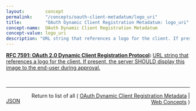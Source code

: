 ```yaml
---
layout:        concept
permalink:     "/concepts/oauth-client-metadatum/logo_uri"
title:         "OAuth Dynamic Client Registration Metadatum: logo_uri"
concept-name:  OAuth Dynamic Client Registration Metadatum
concept-value: logo_uri
description: "URL string that references a logo for the client. If present, the server SHOULD display this image to the end-user during approval."
---
```


**[RFC 7591: OAuth 2.0 Dynamic Client Registration Protocol](/specs/IETF/RFC/7591 "This specification defines mechanisms for dynamically registering OAuth 2.0 clients with authorization servers. Registration requests send a set of desired client metadata values to the authorization server. The resulting registration responses return a client identifier to use at the authorization server and the client metadata values registered for the client. The client can then use this registration information to communicate with the authorization server using the OAuth 2.0 protocol. This specification also defines a set of common client metadata fields and values for clients to use during registration."):** [URL string that references a logo for the client. If present, the server SHOULD display this image to the end-user during approval.](http://tools.ietf.org/html/rfc7591#section-2 "Read documentation for OAuth Dynamic Client Registration Metadatum &#34;logo_uri&#34;")

<br/>
<hr/>

<p style="float : left"><a href="./logo_uri.json" title="JSON representing this particular Web Concept value">JSON</a></p>
<p style="text-align: right">Return to list of all ( <a href="../oauth-client-metadata">OAuth Dynamic Client Registration Metadata</a> | <a href="../">Web Concepts</a> )</p>
